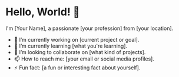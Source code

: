 # Hello, World! 👋

I'm [Your Name], a passionate [your profession] from [your location].

- 🔭 I’m currently working on [current project or goal].
- 🌱 I’m currently learning [what you're learning].
- 👯 I’m looking to collaborate on [what kind of projects].
- 📫 How to reach me: [your email or social media profiles].
- ⚡ Fun fact: [a fun or interesting fact about yourself].
